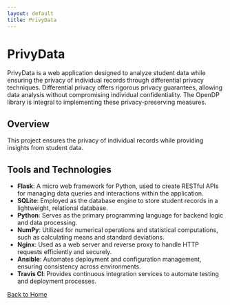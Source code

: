 ```yaml
---
layout: default
title: PrivyData
---
```


# PrivyData

PrivyData is a web application designed to analyze student data while ensuring the privacy of individual records through differential privacy techniques. Differential privacy offers rigorous privacy guarantees, allowing data analysis without compromising individual confidentiality. The OpenDP library is integral to implementing these privacy-preserving measures.

## Overview

This project ensures the privacy of individual records while providing insights from student data.

## Tools and Technologies

- **Flask**: A micro web framework for Python, used to create RESTful APIs for managing data queries and interactions within the application.
- **SQLite**: Employed as the database engine to store student records in a lightweight, relational database.
- **Python**: Serves as the primary programming language for backend logic and data processing.
- **NumPy**: Utilized for numerical operations and statistical computations, such as calculating means and standard deviations.
- **Nginx**: Used as a web server and reverse proxy to handle HTTP requests efficiently and securely.
- **Ansible**: Automates deployment and configuration management, ensuring consistency across environments.
- **Travis CI**: Provides continuous integration services to automate testing and deployment processes.

[Back to Home](..\index.md)
